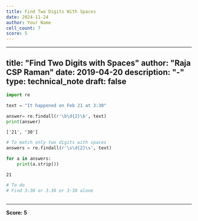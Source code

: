 ```yaml
---
title: Find Two Digits With Spaces
date: 2024-11-24
author: Your Name
cell_count: 7
score: 5
---
```


---
title: "Find Two Digits with Spaces"
author: "Raja CSP Raman"
date: 2019-04-20
description: "-"
type: technical_note
draft: false
---

```python
import re
```


```python
text = "It happened on Feb 21 at 3:30"

answer= re.findall(r'\b\d{2}\b', text)
print(answer)
```

    ['21', '30']



```python
# To match only two digits with spaces
answers = re.findall(r'\s\d{2}\s', text)
```


```python
for a in answers:
    print(a.strip())
```

    21



```python
# To do
# Find 3:30 or 3.30 or 3-30 alone
```


```python

```


---
**Score: 5**